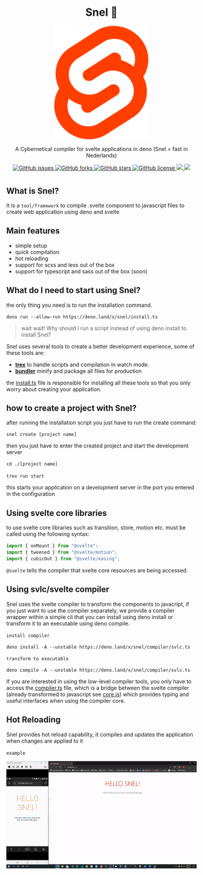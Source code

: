<h1 align="center">Snel 🦕</h1>

<p align="center">
  <img src="./static/svelte-logo.svg" width="250">
  <p align="center">A Cybernetical compiler for svelte applications in deno (Snel = fast in Nederlands) </p>
</p>

<p align="center">
   <a href="https://github.com/crewdevio/Snel/issues">
     <img alt="GitHub issues" src="https://img.shields.io/github/issues/crewdevio/Snel">
   </a>
   <a href="https://github.com/crewdevio/Snel/network">
     <img alt="GitHub forks" src="https://img.shields.io/github/forks/crewdevio/Snel">
   </a>
   <a href="https://github.com/crewdevio/Snel/stargazers">
     <img alt="GitHub stars" src="https://img.shields.io/github/stars/crewdevio/Snel">
   </a>
   <a href="https://github.com/crewdevio/Snel/blob/master/LICENSE">
     <img alt="GitHub license" src="https://img.shields.io/github/license/crewdevio/Snel">
   </a>
   <a href="https://deno.land">
     <img src="https://img.shields.io/badge/deno-%5E1.7.0-green?logo=deno"/>
   </a>
   <a href="http://hits.dwyl.com/crewdevio/Snel">
     <img src="http://hits.dwyl.com/crewdevio/Snel.svg" />
   </a>
</p>

#

## What is Snel?

It is a `tool/framework` to compile .svelte component to javascript files to create web application using deno and svelte

## Main features

- simple setup
- quick compilation
- hot reloading
- support for scss and less out of the box
- support for typescript and sass out of the box (soon)

## What do I need to start using Snel?

the only thing you need is to run the installation command.

```console
deno run --allow-run https://deno.land/x/snel/install.ts
```

> wait wait! Why should I run a script instead of using deno install to install Snel?

Snel uses several tools to create a better development experience, some of these tools are:

- [**trex**](https://github.com/crewdevio/Trex) to handle scripts and compilation in watch mode.
- [**bundler**](https://deno.land/x/bundler) minify and package all files for production

the [install.ts](https://github.com/crewdevio/Snel/blob/main/install.ts) file is responsible for installing all these tools so that you only worry about creating your application.

## how to create a project with Snel?

after running the installation script you just have to run the create command:

```console
snel create [project name]
```

then you just have to enter the created project and start the development server

```console
cd ./[project name]

trex run start
```

this starts your application on a development server in the port you entered in the configuration

## Using svelte core libraries

to use svelte core libraries such as transition, store, motion etc. must be called using the following syntax:

```javascript
import { onMount } from "@svelte";
import { tweened } from "@svelte/motion";
import { cubicOut } from "@svelte/easing";
```

`@svelte` tells the compiler that svelte core resources are being accessed.

## Using svlc/svelte compiler

Snel uses the svelte compiler to transform the components to javacript, if you just want to use the compiler separately, we provide a compiler wrapper within a simple cli that you can install using deno install or transform it to an executable using deno compile.

`install compiler`

```
deno install -A --unstable https://deno.land/x/snel/compiler/svlc.ts
```

`transform to executable`

```
deno compile -A --unstable https://deno.land/x/snel/compiler/svlc.ts
```

If you are interested in using the low-level compiler tools, you only have to access the [compiler.ts](https://github.com/crewdevio/Snel/blob/main/compiler/compiler.ts) file, which is a bridge between the svelte compiler (already transformed to javascript see [core.js](https://github.com/crewdevio/Snel/blob/main/compiler/core.js)) which provides typing and useful interfaces when using the compiler core.

## Hot Reloading

Snel provides hot reload capability, it compiles and updates the application when changes are applied to it

`example`

![img hot reload](./static/hotreloading.gif)
